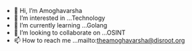 - 👋 Hi, I’m Amoghavarsha
- 👀 I’m interested in ...Technology
- 🌱 I’m currently learning ...Golang
- 💞️ I’m looking to collaborate on ...OSINT
- 📫 How to reach me ...mailto:theamoghavarsha@disroot.org

<!---
The-Amoghavarsha/The-Amoghavarsha is a ✨ special ✨ repository because its `README.md` (this file) appears on your GitHub profile.
You can click the Preview link to take a look at your changes.
--->
